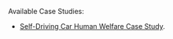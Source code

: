 Available Case Studies: 
- [Self-Driving Car Human Welfare Case Study]([https://github.com/nadamadkour/EVARA/blob/main/User%20Guide/User%20Guide.md](https://github.com/nadamadkour/EVARA/blob/main/Case%20Studies/EVARA%20Case%20Study%20Human%20Welfare%20SDCs.pdf)). 



